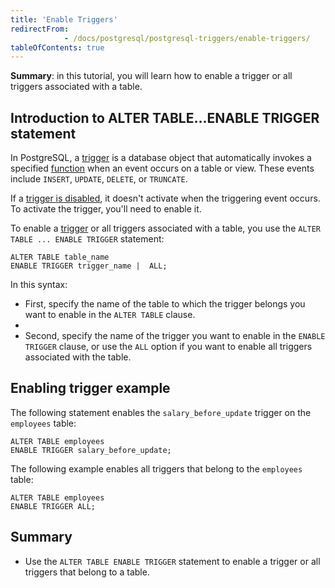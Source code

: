 ```yaml
---
title: 'Enable Triggers'
redirectFrom: 
            - /docs/postgresql/postgresql-triggers/enable-triggers/
tableOfContents: true
---
```



**Summary**: in this tutorial, you will learn how to enable a trigger or all triggers associated with a table.

## Introduction to ALTER TABLE...ENABLE TRIGGER statement

In PostgreSQL, a [trigger](/docs/postgresql/postgresql-triggers/introduction-postgresql-trigger) is a database object that automatically invokes a specified [function](https://www.postgresqltutorial.com/postgresql-plpgsql/postgresql-create-function/) when an event occurs on a table or view. These events include `INSERT`, `UPDATE`, `DELETE`, or `TRUNCATE`.

If a [trigger is disabled](https://www.postgresqltutorial.com/postgresql-triggers/managing-postgresql-trigger/), it doesn't activate when the triggering event occurs. To activate the trigger, you'll need to enable it.

To enable a [trigger](/docs/postgresql/postgresql-triggers) or all triggers associated with a table, you use the `ALTER TABLE ... ENABLE TRIGGER` statement:

```
ALTER TABLE table_name
ENABLE TRIGGER trigger_name |  ALL;
```

In this syntax:

- First, specify the name of the table to which the trigger belongs you want to enable in the `ALTER TABLE` clause.
-
- Second, specify the name of the trigger you want to enable in the `ENABLE TRIGGER` clause, or use the `ALL` option if you want to enable all triggers associated with the table.

## Enabling trigger example

The following statement enables the `salary_before_update` trigger on the `employees` table:

```
ALTER TABLE employees
ENABLE TRIGGER salary_before_update;
```

The following example enables all triggers that belong to the `employees` table:

```
ALTER TABLE employees
ENABLE TRIGGER ALL;
```

## Summary

- Use the `ALTER TABLE ENABLE TRIGGER` statement to enable a trigger or all triggers that belong to a table.
